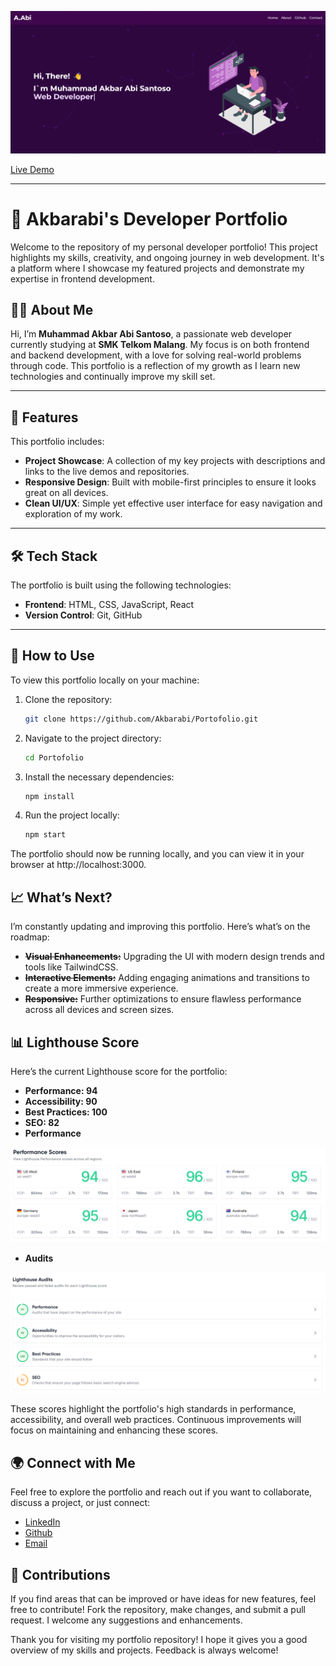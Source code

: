 <p align="center">
  <img src="https://github.com/Akbarabi/Portofolio/blob/main/public/assets/Preview.png" alt="preview">
</p>

[Live Demo](https://abi-portofolio.vercel.app/)

---

# 💼 Akbarabi's Developer Portfolio

Welcome to the repository of my personal developer portfolio! This project highlights my skills, creativity, and ongoing journey in web development. It's a platform where I showcase my featured projects and demonstrate my expertise in frontend development.

## 🧑‍💻 About Me

Hi, I’m **Muhammad Akbar Abi Santoso**, a passionate web developer currently studying at **SMK Telkom Malang**. My focus is on both frontend and backend development, with a love for solving real-world problems through code. This portfolio is a reflection of my growth as I learn new technologies and continually improve my skill set.

---

## 🌟 Features

This portfolio includes:

- **Project Showcase**: A collection of my key projects with descriptions and links to the live demos and repositories.
- **Responsive Design**: Built with mobile-first principles to ensure it looks great on all devices.
- **Clean UI/UX**: Simple yet effective user interface for easy navigation and exploration of my work.

---

## 🛠️ Tech Stack

The portfolio is built using the following technologies:

- **Frontend**: HTML, CSS, JavaScript, React
- **Version Control**: Git, GitHub

---

## 🚀 How to Use

To view this portfolio locally on your machine:

1. Clone the repository:
   ```bash
   git clone https://github.com/Akbarabi/Portofolio.git
2. Navigate to the project directory:
   ```bash
   cd Portofolio
3. Install the necessary dependencies:
   ```bash
   npm install
4. Run the project locally:
   ```bash
   npm start
   ```
  The portfolio should now be running locally, and you can view it in your browser at http://localhost:3000.

## 📈 What’s Next?
I’m constantly updating and improving this portfolio. Here’s what’s on the roadmap:

- ~~**Visual Enhancements:**~~ Upgrading the UI with modern design trends and tools like TailwindCSS.
- ~~**Interactive Elements:**~~ Adding engaging animations and transitions to create a more immersive experience.
- ~~**Responsive:**~~ Further optimizations to ensure flawless performance across all devices and screen sizes.

## 📊 Lighthouse Score
Here’s the current Lighthouse score for the portfolio:

- **Performance: 94**
- **Accessibility: 90**
- **Best Practices: 100**
- **SEO: 82**
- **Performance**
<p align="center">
  <img src="https://github.com/Akbarabi/Portofolio/blob/main/public/assets/Performance.png" alt="performance">
</p>

- **Audits**
<p align="center">
  <img src="https://github.com/Akbarabi/Portofolio/blob/main/public/assets/Audits.png" alt="audits">
</p>

These scores highlight the portfolio's high standards in performance, accessibility, and overall web practices. Continuous improvements will focus on maintaining and enhancing these scores.

## 🌍 Connect with Me
Feel free to explore the portfolio and reach out if you want to collaborate, discuss a project, or just connect:

- [LinkedIn](https://www.linkedin.com/in/akbar-abi-4724a92a9/)
- [Github](https://github.com/Akbarabi)
- [Email](mailto:muhammadakbar.abisantoso07@gmail.com)

## 🤝 Contributions
If you find areas that can be improved or have ideas for new features, feel free to contribute! Fork the repository, make changes, and submit a pull request. I welcome any suggestions and enhancements.

Thank you for visiting my portfolio repository! I hope it gives you a good overview of my skills and projects. Feedback is always welcome!

